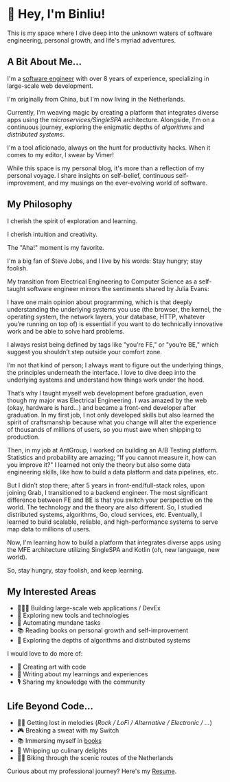 # 👋 Hey, I'm Binliu!

This is my space where I dive deep into the unknown waters of
software engineering, personal growth, and life's myriad adventures.

## A Bit About Me...

I'm a [software engineer](https://github.com/cool4zbl) with over 8 years of experience, specializing in large-scale web
development.

I'm originally from China, but I'm now living in the Netherlands.

Currently, I'm weaving magic by creating a platform that integrates diverse apps using the _microservices/SingleSPA_
architecture.
Alongside, I'm on a continuous journey, exploring the enigmatic depths of _algorithms_ and _distributed systems_.

I'm a tool aficionado, always on the hunt for productivity hacks. When it comes to my editor, I swear by Vimer!

While this space is my personal blog, it's more than a reflection of my personal voyage.
I share insights on self-belief, continuous self-improvement, and my musings on the ever-evolving world of software.

## My Philosophy

I cherish the spirit of exploration and learning.

I cherish intuition and creativity.

The "Aha!" moment is my favorite.

I'm a big fan of Steve Jobs, and I live by his words: Stay hungry; stay foolish.

My transition from Electrical Engineering to Computer Science as a self-taught software engineer mirrors the sentiments
shared by Julia Evans:

I have one main opinion about programming, which is that deeply understanding the underlying systems you use (the
browser, the kernel, the operating system, the network layers, your database, HTTP, whatever you’re running on top of)
is essential if you want to do technically innovative work and be able to solve hard problems.

I always resist being defined by tags like "you’re FE," or "you’re BE," which suggest you shouldn’t step outside your
comfort zone.

I’m not that kind of person; I always want to figure out the underlying things, the principles underneath the interface.
I love to dive deep into the underlying systems and understand how things work under the hood.

That’s why I taught myself web development before graduation, even though my major was Electrical Engineering. I was
amazed by the web (okay, hardware is hard...) and became a front-end developer after graduation. In my first job, I not
only developed skills but also learned the spirit of craftsmanship because what you change will alter the experience of
thousands of millions of users, so you must awe when shipping to production.

Then, in my job at AntGroup, I worked on building an A/B Testing platform. Statistics and probability are amazing; "If
you cannot measure it, how can you improve it?" I learned not only the theory but also some data engineering skills,
like how to build a data platform and data pipelines, etc.

But I didn’t stop there; after 5 years in front-end/full-stack roles, upon joining Grab, I transitioned to a backend
engineer. The most significant difference between FE and BE is that you switch your perspective on the world. The
technology and the theory are also different. So, I studied distributed systems, algorithms, Go, cloud services, etc.
Eventually, I learned to build scalable, reliable, and high-performance systems to serve map data to millions of users.

Now, I'm learning how to build a platform that integrates diverse apps using the MFE architecture utilizing SingleSPA
and Kotlin (oh, new language, new world).

So, stay hungry, stay foolish, and keep learning.

## My Interested Areas

- 👩🏽‍💻 Building large-scale web applications / DevEx
- 🧰 Exploring new tools and technologies
- 🤖 Automating mundane tasks
- 📚 Reading books on personal growth and self-improvement
- 🧠 Exploring the depths of algorithms and distributed systems

I would love to do more of:

- 🎨 Creating art with code
- 📝 Writing about my learnings and experiences
- 🎙️ Sharing my knowledge with the community


## Life Beyond Code...

- 👩‍🎤 Getting lost in melodies (_Rock / LoFi / Alternative / Electronic / ..._)
- 🎮 Breaking a sweat with my Switch
- 📚 Immersing myself in [books](./bookshelf)
- 🍳 Whipping up culinary delights
- 🚴‍♀️‍️ Biking through the scenic routes of the Netherlands

Curious about my professional journey? Here's my [Resume](./Binliu-Zhang-Senior-Software-Engineer-Resume.pdf).
